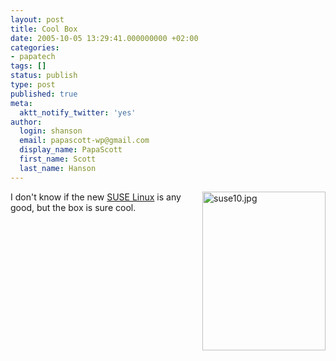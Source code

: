 ```yaml
---
layout: post
title: Cool Box
date: 2005-10-05 13:29:41.000000000 +02:00
categories:
- papatech
tags: []
status: publish
type: post
published: true
meta:
  aktt_notify_twitter: 'yes'
author:
  login: shanson
  email: papascott-wp@gmail.com
  display_name: PapaScott
  first_name: Scott
  last_name: Hanson
---
```

<p><a href="http://www.novell.com/products/suselinux/" title="NOVELL: SUSE Linux 10.0"><img src="https://www.papascott.de/wordpress/wp-content/uploads/2005/10/suse10.jpg" border="0" height="254" width="197" alt="suse10.jpg" align="right" /></a> I don't know if the new <a href="http://www.novell.com/products/suselinux/" title="NOVELL: SUSE Linux 10.0">SUSE Linux</a> is any good, but the box is sure cool.</p>
